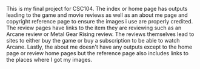 This is my final project for CSC104. The index or home page has outputs leading to the game and movie reviews as well as an about me page and copyright reference page to ensure the images i use are properly credited. The review pages have links to the item they are reviewing such as an Arcane review or Metal Gear Rising review. The reviews themselves lead to sites to either buy the game or buy a subscription to be able to watch Arcane. Lastly, the about me doesn't have any outputs except to the home page or review home pages but the reference page also includes links to the places where I got my images.
